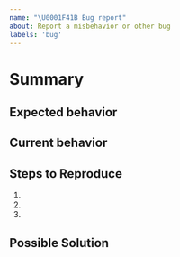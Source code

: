 ```yaml
---
name: "\U0001F41B Bug report"
about: Report a misbehavior or other bug
labels: 'bug'
---
```

# Summary
<!--- Provide a general summary of the bug report -->

## Expected behavior
<!--- Describe what you expected to happen -->

## Current behavior
<!--- Describe what actually happened instead of the expected behavior -->

## Steps to Reproduce
<!--- An unambiguous set of steps to reproduce this bug. -->
<!--- Code-snippets, screenshots or other details are welcome if needed. -->
1.
2.
3.

## Possible Solution
<!--- Optional: If you already have an idea, you can suggest a fix/reason for the bug -->
